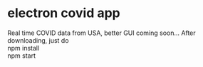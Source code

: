 # electron covid app

Real time COVID data from USA, better GUI coming soon...
After downloading, just do <br>
npm install <br>
npm start
